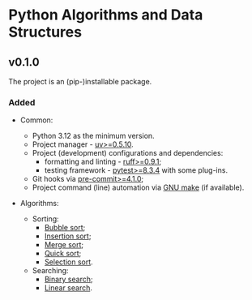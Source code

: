 # Python Algorithms and Data Structures

## v0.1.0

The project is an (pip-)installable package.

### Added

- Common:
  - Python 3.12 as the minimum version.
  - Project manager - [uv>=0.5.10](https://pypi.org/project/uv/).
  - Project (development) configurations and dependencies:
    - formatting and linting - [ruff>=0.9.1](https://pypi.org/project/ruff/);
    - testing framework - [pytest>=8.3.4](https://pypi.org/project/pytest/) with some plug-ins.
  - Git hooks via [pre-commit>=4.1.0](https://pre-commit.com/);
  - Project command (line) automation via [GNU make](https://www.gnu.org/software/make/) (if available).

- Algorithms:
  - Sorting:
    - [Bubble sort](https://en.wikipedia.org/wiki/Bubble_sort);
    - [Insertion sort](https://en.wikipedia.org/wiki/Insertion_sort);
    - [Merge sort](https://en.wikipedia.org/wiki/Merge_sort);
    - [Quick sort](https://en.wikipedia.org/wiki/Quicksort);
    - [Selection sort](https://en.wikipedia.org/wiki/Selection_sort).
  - Searching:
    - [Binary search](https://en.wikipedia.org/wiki/Binary_search);
    - [Linear search](https://en.wikipedia.org/wiki/Linear_search).
